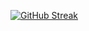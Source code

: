 
[![GitHub Streak](https://streak-stats.demolab.com?user=Nadi-BrooklynCoder&theme=blue-green&hide_border=true)](https://git.io/streak-stats)



